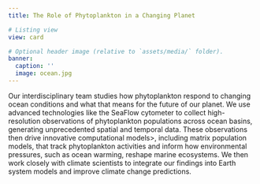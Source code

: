 ```yaml
---
title: The Role of Phytoplankton in a Changing Planet

# Listing view
view: card

# Optional header image (relative to `assets/media/` folder).
banner:
  caption: ''
  image: ocean.jpg
---  
```

Our interdisciplinary team studies how phytoplankton respond to changing ocean conditions and what that means for the future of our planet. We use advanced technologies like the SeaFlow cytometer to collect high-resolution observations of phytoplankton populations across ocean basins, generating unprecedented spatial and temporal data. These observations then drive innovative computational models>, including matrix population models, that track phytoplankton activities and inform how environmental pressures, such as ocean warming, reshape marine ecosystems. We then work closely with climate scientists to integrate our findings into Earth system models and improve climate change predictions.

<br>
